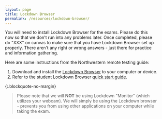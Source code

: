 ```yaml
---
layout: page
title: Lockdown Browser
permalink: /resources/lockdown-browser/
---
```



You will need to install Lockdown Browser for the exams.  Please do this now so that we don't run into any problems later. Once completed, please do "XXX" on canvas to make sure that you have Lockdown Browser set up properly.  There aren't any right or wrong answers - just there for practice and information gathering.  

Here are some instructions from the Northwestern remote testing guide:

1. Download and install the <a target="_blank" href="http://www.respondus.com/lockdown/download.php?id=171646780">Lockdown Browser</a> to your computer or device.
2. Refer to the student Lockdown Browser <a target="_blank" href="http://www.respondus.com/downloads/RLDB-QuickStartGuide-Instructure-Student.pdf">quick start guide</a>.

{:.blockquote-no-margin}
> Please note that we will **NOT** be using Lockdown "Monitor" (which utilizes your webcam). We will simply be using the Lockdown browser - prevents you from using other applications on your computer while taking the exam.  